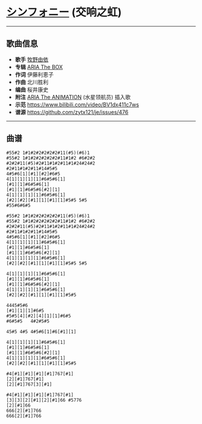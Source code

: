 # [シンフォニー](https://bgm.tv/ep/730898) (交响之虹)

---

## 歌曲信息

- **歌手** [牧野由依](https://bgm.tv/person/4703)
- **专辑** [ARIA The BOX](https://bgm.tv/subject/157648)
- **作词** 伊藤利恵子
- **作曲** 北川胜利
- **编曲** 桜井康史
- **附注** [ARIA The ANIMATION](https://bgm.tv/subject/531) (水星领航员) 插入歌
- **示范** https://www.bilibili.com/video/BV1dx411c7ws
- **谱源** https://github.com/zytx121/je/issues/476

---

## 曲谱

```
#55#2 1#1#2#2#2#2#2#11(#5)(#6)1
#55#2 1#1#2#2#2#2#2#11#1#2 #6#2#2
#2#2#11(#5)#2#11#1#2#11#1#24#24#2
#2#11#1#2#11#14#5#5
4#5#6[1][#1][#2]#6#5
4[1][1][1][1]#6#5#6[1]
[#1][1]#6#5#6[1]
[#1][1]#6#5#6[#2][1]
4[1][1][1][1]#6#5#6[1]
[#2][#2][#1][1][#1][1]#5#5 5#5
#55#6#6#5

#55#2 1#1#2#2#2#2#2#11(#5)(#6)1
#55#2 1#1#2#2#2#2#2#11#1#2 #6#2#2
#2#2#11(#5)#2#11#1#2#11#1#24#24#2
#2#11#1#2#11#14#5#5
4#5#6[1][#1][#2]#6#5
4[1][1][1][1]#6#5#6[1]
[#1][1]#6#5#6[1]
[#1][1]#6#5#6[#2][1]
4[1][1][1][1]#6#5#6[1]
[#2][#2][#1][1][#1][1]#5#5 5#5

4[1][1][1][1]#6#5#6[1]
[#1][1]#6#5#6[1]
[#1][1]#6#5#6[#2][1]
4[1][1][1][1]#6#5#6[1]
[#2][#2][#1][1][#1][1]#5#5 

4445#5#6
[#1][1][1]#6#5
#5#5[4][#2][4][1][1]#6#5
#6#5#5   4#2#5#5

45#5 4#5 4#5#6[1]#6[#1][1]

4[1][1][1][1]#6#5#6[1]
[#1][1]#6#5#6[1]
[#1][1]#6#5#6[#2][1]
4[1][1][1][1]#6#5#6[1]
[#2][#2][#1][1][#1][1]#5#5

#4[#1][#1][#1][#1]767[#1]
[2][#1]767[#1]
[2][#1]767[3][#1]

#4[#1][#1][#1][#1]767[#1]
[3][3][2][#1][2][#1]66 #5776
[2][#1]66
666[2][#1]766
666[2][#1]766
```

